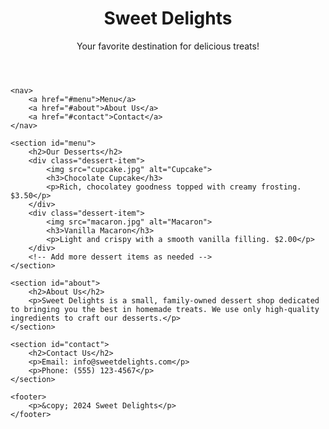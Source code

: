 <!DOCTYPE html>
<html lang="en">
<head>
    <meta charset="UTF-8">
    <meta name="viewport" content="width=device-width, initial-scale=1.0">
    <title>Sweet Delights - Dessert Shop</title>
    <link rel="stylesheet" href="styles.css">
</head>
<body>
    <header>
        <h1>Sweet Delights</h1>
        <p>Your favorite destination for delicious treats!</p>
    </header>

    <nav>
        <a href="#menu">Menu</a>
        <a href="#about">About Us</a>
        <a href="#contact">Contact</a>
    </nav>

    <section id="menu">
        <h2>Our Desserts</h2>
        <div class="dessert-item">
            <img src="cupcake.jpg" alt="Cupcake">
            <h3>Chocolate Cupcake</h3>
            <p>Rich, chocolatey goodness topped with creamy frosting. $3.50</p>
        </div>
        <div class="dessert-item">
            <img src="macaron.jpg" alt="Macaron">
            <h3>Vanilla Macaron</h3>
            <p>Light and crispy with a smooth vanilla filling. $2.00</p>
        </div>
        <!-- Add more dessert items as needed -->
    </section>

    <section id="about">
        <h2>About Us</h2>
        <p>Sweet Delights is a small, family-owned dessert shop dedicated to bringing you the best in homemade treats. We use only high-quality ingredients to craft our desserts.</p>
    </section>

    <section id="contact">
        <h2>Contact Us</h2>
        <p>Email: info@sweetdelights.com</p>
        <p>Phone: (555) 123-4567</p>
    </section>

    <footer>
        <p>&copy; 2024 Sweet Delights</p>
    </footer>
</body>
</html>
